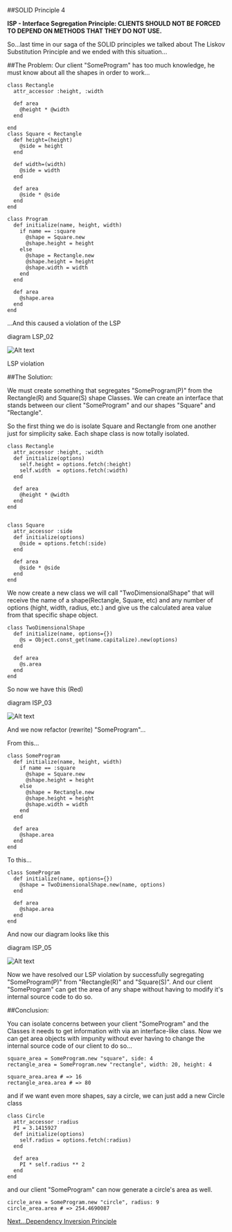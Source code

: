 ##SOLID Principle 4

**ISP - Interface Segregation Principle: CLIENTS SHOULD NOT BE FORCED TO DEPEND ON METHODS THAT THEY DO NOT USE.**


So...last time in our saga of the SOLID principles we talked about The Liskov Substitution Principle and we ended with this situation...

##The Problem:
Our client "SomeProgram" has too much knowledge, he must know about all the shapes in order to work...


	class Rectangle
	  attr_accessor :height, :width

	  def area
	    @height * @width
	  end
  
	end
	class Square < Rectangle
	  def height=(height)
	    @side = height
	  end

	  def width=(width)
	    @side = width
	  end

	  def area
	    @side * @side
	  end
	end

	class Program
	  def initialize(name, height, width)
	    if name == :square
	      @shape = Square.new
	      @shape.height = height
	    else
	      @shape = Rectangle.new
	      @shape.height = height
	      @shape.width = width
	    end
	  end

	  def area
	    @shape.area
	  end
	end

	
...And this caused a violation of the LSP

diagram LSP_02

![Alt text](http://farm9.staticflickr.com/8333/8366077206_be691dbba4_z.jpg)

LSP violation


##The Solution:

We must create something that segregates "SomeProgram(P)" from the Rectangle(R) and Square(S) shape Classes. 
We can create an interface that stands between our client "SomeProgram" and our shapes "Square" and "Rectangle".

So the first thing we do is isolate Square and Rectangle from one another just for simplicity sake. 
Each shape class is now totally isolated.

 
	class Rectangle
	  attr_accessor :height, :width
	  def initialize(options)
	    self.height = options.fetch(:height)
	    self.width  = options.fetch(:width)
	  end
  
	  def area
	    @height * @width
	  end
	end

	
	class Square
	  attr_accessor :side
	  def initialize(options)
	    @side = options.fetch(:side)
	  end
  
	  def area
	    @side * @side
	  end
	end
	
We now create a new class we will call "TwoDimensionalShape" that will receive the name of a shape(Rectangle, Square, etc) and any number of 
options (hight, width, radius, etc.) and give us the calculated area value from that specific shape object.

	class TwoDimensionalShape
	  def initialize(name, options={})
	    @s = Object.const_get(name.capitalize).new(options)
	  end
  
	  def area
	    @s.area
	  end
	end	


So now we have this (Red)

diagram ISP_03

![Alt text](http://farm9.staticflickr.com/8494/8365004953_49f6bbb4e3_z.jpg)


And we now refactor (rewrite) "SomeProgram"...


From this...

	class SomeProgram
	  def initialize(name, height, width)
	    if name == :square
	      @shape = Square.new
	      @shape.height = height
	    else
	      @shape = Rectangle.new
	      @shape.height = height
	      @shape.width = width
	    end
	  end

	  def area
	    @shape.area
	  end
	end

To this...


	class SomeProgram 
	  def initialize(name, options={})
	    @shape = TwoDimensionalShape.new(name, options)
	  end
	  
	  def area
	    @shape.area
	  end
	end

	


And now our diagram looks like this

diagram ISP_05

![Alt text](http://farm9.staticflickr.com/8049/8365004943_61108eec6d_z.jpg)

Now we have resolved our LSP violation by successfully segregating "SomeProgram(P)" from "Rectangle(R)" and "Square(S)".
And our client "SomeProgram" can get the area of any shape without having to modify it's internal source code to do so.

##Conclusion:

You can isolate concerns between your client "SomeProgram" and the Classes it needs to get information with via
an interface-like class. Now we can get area objects with impunity without ever having to change the internal 
source code of our client to do so...

	square_area = SomeProgram.new "square", side: 4
	rectangle_area = SomeProgram.new "rectangle", width: 20, height: 4

	square_area.area # => 16
	rectangle_area.area # => 80

and if we want even more shapes, say a circle, we can just add a new Circle class

	class Circle
	  attr_accessor :radius
	  PI = 3.1415927
	  def initialize(options)
	    self.radius = options.fetch(:radius)
	  end
  
	  def area
	    PI * self.radius ** 2
	  end
	end



and our client "SomeProgram" can now generate a circle's area as well. 
	
	circle_area = SomeProgram.new "circle", radius: 9
	circle_area.area # => 254.4690087

[Next...Dependency Inversion Principle](solid_DIP.md)
